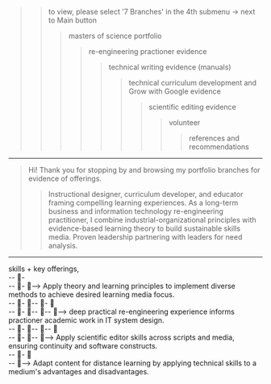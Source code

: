 >> to view, please select '7 Branches' in the 4th submenu -> next to Main button
>>> masters of science portfolio
>>>> re-engineering practioner evidence
>>>>> technical writing evidence (manuals)
>>>>>> technical curriculum development and Grow with Google evidence
>>>>>>> scientific editing evidence
>>>>>>>>volunteer
>>>>>>>>> references and recommendations

----------
>  Hi! Thank you for stopping by and browsing my portfolio branches for evidence of offerings. 
>> Instructional designer, curriculum developer, and educator framing compelling learning experiences. As a long-term business and information technology re-engineering practitioner, I combine industrial-organizational principles with evidence-based learning theory to build sustainable skills media. Proven leadership partnering with leaders for need analysis.  
>> 
----------

skills + key offerings,  
-- 👀-  
-- 👀- 👀-->  Apply theory and learning principles to implement diverse methods to achieve desired learning media focus.  
-- 👀- 👀-- 👀- 👀  
-- 👀- 👀-- 👀-- 👀--> deep practical re-engineering experience informs practioner academic work in IT system design.  
-- 👀- 👀-- 👀-- 👀  
-- 👀- 👀-- 👀--> Apply scientific editor skills across scripts and media, ensuring continuity and software constructs.  
-- 👀- 👀  
-- 👀--> Adapt content for distance learning by applying technical skills to a medium's advantages and disadvantages.   
